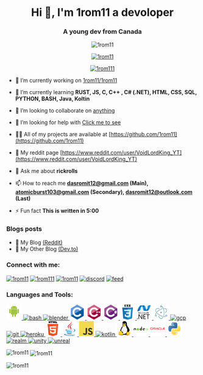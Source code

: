 <h1 align="center">Hi 👋, I'm 1rom11 a devoloper</h1>
<h3 align="center">A young dev from Canada</h3>

<p align="center"> <img src="https://komarev.com/ghpvc/?username=your-github-username&color=002e78&style=flat&label=PROFILE+VIEWS" alt="1rom11" /> </p>


<p align="center"> <a href="https://github.com/ryo-ma/github-profile-trophy"><img src="https://github-profile-trophy.vercel.app/?username=1rom11&theme=onestar&row=2&column=3&no-bg=true&no-frame=true&margin-w=15&margin-h=15" alt="1rom11" /></a> </p>

<p align="center"> <a href="https://twitter.com/1rom111" target="blank"><img src="https://img.shields.io/twitter/follow/1rom111?logo=twitter&style=for-the-badge" alt="1rom111" /></a> </p>


- 🔭 I’m currently working on [1rom11/1rom11](https://github.com/1rom11/1rom11)

- 🌱 I’m currently learning **RUST, JS, C, C++ , C# (.NET), HTML, CSS, SQL, PYTHON, BASH, Java, Koltin**

- 👯 I’m looking to collaborate on [anything](https://github.com/1rom11/1rom11)

- 🤝 I’m looking for help with [Click me to see](https://www.youtube.com/watch?v=dQw4w9WgXcQ)

- 👨‍💻 All of my projects are available at [https://github.com/1rom11](https://github.com/1rom11)

- 📑 My reddit page [https://www.reddit.com/user/VoidLordKing_YT](https://www.reddit.com/user/VoidLordKing_YT)

- 💬 Ask me about **rickrolls**

- 📫 How to reach me **dasromit12@gmail.com (Main), atomicburst103@gmail.com (Secondary), dasromit12@outlook.com (Last)**

- ⚡ Fun fact **This is written in 5:00**

### Blogs posts
<!-- BLOG-POST-LIST:START -->
- 📑 My Blog [(Reddit)](https://www.reddit.com/user/VoidLordKing_YT)
- 📑 My Other Blog [(Dev.to)](https://dev.to/1rom11)
<!-- BLOG-POST-LIST:END -->

<h3 align="left">Connect with me:</h3>
<p align="left">
<a href="https://dev.to/1rom11" target="blank"><img align="center" src="https://cdn.jsdelivr.net/npm/simple-icons@3.0.1/icons/dev-dot-to.svg" alt="1rom11" height="30" width="40" /></a>
<a href="https://twitter.com/1rom111" target="blank"><img align="center" src="https://raw.githubusercontent.com/rahuldkjain/github-profile-readme-generator/master/src/images/icons/Social/twitter.svg" alt="1rom111" height="30" width="40" /></a>
<a href="https://www.youtube.com/c/1rom11" target="blank"><img align="center" src="https://raw.githubusercontent.com/rahuldkjain/github-profile-readme-generator/master/src/images/icons/Social/youtube.svg" alt="1rom11" height="30" width="40" /></a>
<a href="https://discord.gg/XgbbY9Jydu" target="blank"><img align="center" src="https://raw.githubusercontent.com/rahuldkjain/github-profile-readme-generator/master/src/images/icons/Social/discord.svg" alt="discord" height="30" width="40" /></a>
<a href="https://bandito.re/a2cc217d-6365-4c85-a165-234c277a309e.atom" type="application/rss+xml" target="blank"><img align="center" src="https://raw.githubusercontent.com/rahuldkjain/github-profile-readme-generator/master/src/images/icons/Social/rss.svg" alt="feed" height="30" width="40" /></a>
</p>

<h3 align="left">Languages and Tools:</h3>
<p align="left"> <a href="https://developer.android.com" target="_blank"> <img src="https://raw.githubusercontent.com/devicons/devicon/master/icons/android/android-original-wordmark.svg" alt="android" width="40" height="40"/> </a> <a href="https://www.gnu.org/software/bash/" target="_blank"> <img src="https://www.vectorlogo.zone/logos/gnu_bash/gnu_bash-icon.svg" alt="bash" width="40" height="40"/> </a> <a href="https://www.blender.org/" target="_blank"> <img src="https://download.blender.org/branding/community/blender_community_badge_white.svg" alt="blender" width="40" height="40"/> </a> <a href="https://www.cprogramming.com/" target="_blank"> <img src="https://raw.githubusercontent.com/devicons/devicon/master/icons/c/c-original.svg" alt="c" width="40" height="40"/> </a> <a href="https://www.w3schools.com/cpp/" target="_blank"> <img src="https://raw.githubusercontent.com/devicons/devicon/master/icons/cplusplus/cplusplus-original.svg" alt="cplusplus" width="40" height="40"/> </a> <a href="https://www.w3schools.com/cs/" target="_blank"> <img src="https://raw.githubusercontent.com/devicons/devicon/master/icons/csharp/csharp-original.svg" alt="csharp" width="40" height="40"/> </a> <a href="https://www.w3schools.com/css/" target="_blank"> <img src="https://raw.githubusercontent.com/devicons/devicon/master/icons/css3/css3-original-wordmark.svg" alt="css3" width="40" height="40"/> </a> <a href="https://dotnet.microsoft.com/" target="_blank"> <img src="https://raw.githubusercontent.com/devicons/devicon/master/icons/dot-net/dot-net-original-wordmark.svg" alt="dotnet" width="40" height="40"/> </a> <a href="https://www.electronjs.org" target="_blank"> <img src="https://raw.githubusercontent.com/devicons/devicon/master/icons/electron/electron-original.svg" alt="electron" width="40" height="40"/> </a> <a href="https://cloud.google.com" target="_blank"> <img src="https://www.vectorlogo.zone/logos/google_cloud/google_cloud-icon.svg" alt="gcp" width="40" height="40"/> </a> <a href="https://git-scm.com/" target="_blank"> <img src="https://www.vectorlogo.zone/logos/git-scm/git-scm-icon.svg" alt="git" width="40" height="40"/> </a> <a href="https://heroku.com" target="_blank"> <img src="https://www.vectorlogo.zone/logos/heroku/heroku-icon.svg" alt="heroku" width="40" height="40"/> </a> <a href="https://www.w3.org/html/" target="_blank"> <img src="https://raw.githubusercontent.com/devicons/devicon/master/icons/html5/html5-original-wordmark.svg" alt="html5" width="40" height="40"/> </a> <a href="https://www.java.com" target="_blank"> <img src="https://raw.githubusercontent.com/devicons/devicon/master/icons/java/java-original.svg" alt="java" width="40" height="40"/> </a> <a href="https://developer.mozilla.org/en-US/docs/Web/JavaScript" target="_blank"> <img src="https://raw.githubusercontent.com/devicons/devicon/master/icons/javascript/javascript-original.svg" alt="javascript" width="40" height="40"/> </a> <a href="https://kotlinlang.org" target="_blank"> <img src="https://www.vectorlogo.zone/logos/kotlinlang/kotlinlang-icon.svg" alt="kotlin" width="40" height="40"/> </a> <a href="https://www.linux.org/" target="_blank"> <img src="https://raw.githubusercontent.com/devicons/devicon/master/icons/linux/linux-original.svg" alt="linux" width="40" height="40"/> </a> <a href="https://nodejs.org" target="_blank"> <img src="https://raw.githubusercontent.com/devicons/devicon/master/icons/nodejs/nodejs-original-wordmark.svg" alt="nodejs" width="40" height="40"/> </a> <a href="https://www.oracle.com/" target="_blank"> <img src="https://raw.githubusercontent.com/devicons/devicon/master/icons/oracle/oracle-original.svg" alt="oracle" width="40" height="40"/> </a> <a href="https://www.python.org" target="_blank"> <img src="https://raw.githubusercontent.com/devicons/devicon/master/icons/python/python-original.svg" alt="python" width="40" height="40"/> </a> <a href="https://realm.io/" target="_blank"> <img src="https://raw.githubusercontent.com/bestofjs/bestofjs-webui/8665e8c267a0215f3159df28b33c365198101df5/public/logos/realm.svg" alt="realm" width="40" height="40"/> </a> <a href="https://unity.com/" target="_blank"> <img src="https://www.vectorlogo.zone/logos/unity3d/unity3d-icon.svg" alt="unity" width="40" height="40"/> </a> <a href="https://unrealengine.com/" target="_blank"> <img src="https://raw.githubusercontent.com/kenangundogan/fontisto/036b7eca71aab1bef8e6a0518f7329f13ed62f6b/icons/svg/brand/unreal-engine.svg" alt="unreal" width="40" height="40"/> </a>

<p><img align="left" src="https://github-readme-stats.vercel.app/api/top-langs?username=1rom11&show_icons=true&theme=synthwave&hide_border=true&locale=en&layout=compact" alt="1rom11" /></p>

<p>&nbsp;<img align="center" src="https://github-readme-stats.vercel.app/api?username=1rom11&show_icons=true&theme=cobalt&hide_border=true&locale=en" alt="1rom11" /></p>

<p><img align="center" src="https://github-readme-streak-stats.herokuapp.com/?user=1rom11&theme=dark" alt="1rom11" /></p>
